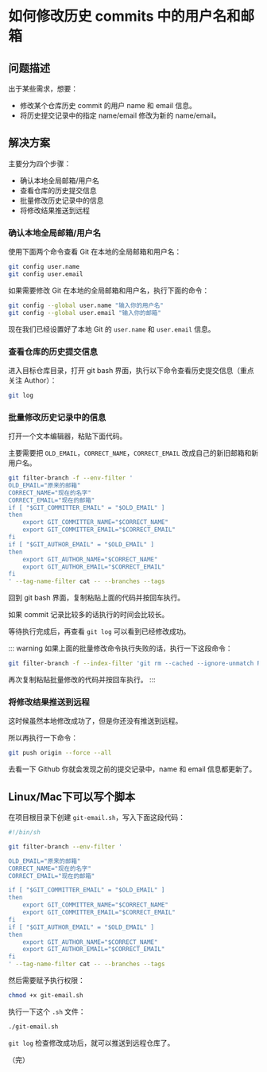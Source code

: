 # 如何修改历史 commits 中的用户名和邮箱

## 问题描述

出于某些需求，想要：

* 修改某个仓库历史 commit 的用户 name 和 email 信息。
* 将历史提交记录中的指定 name/email 修改为新的 name/email。

## 解决方案

主要分为四个步骤：

* 确认本地全局邮箱/用户名
* 查看仓库的历史提交信息
* 批量修改历史记录中的信息
* 将修改结果推送到远程

### 确认本地全局邮箱/用户名

使用下面两个命令查看 Git 在本地的全局邮箱和用户名：

```bash
git config user.name
git config user.email
```

如果需要修改 Git 在本地的全局邮箱和用户名，执行下面的命令：

```bash
git config --global user.name "输入你的用户名"
git config --global user.email "输入你的邮箱"
```

现在我们已经设置好了本地 Git 的 `user.name` 和 `user.email` 信息。

### 查看仓库的历史提交信息

进入目标仓库目录，打开 git bash 界面，执行以下命令查看历史提交信息（重点关注 Author）：

```bash
git log
```

### 批量修改历史记录中的信息

打开一个文本编辑器，粘贴下面代码。

主要需要把 `OLD_EMAIL`，`CORRECT_NAME`，`CORRECT_EMAIL` 改成自己的新旧邮箱和新用户名。

```bash
git filter-branch -f --env-filter '
OLD_EMAIL="原来的邮箱"
CORRECT_NAME="现在的名字"
CORRECT_EMAIL="现在的邮箱"
if [ "$GIT_COMMITTER_EMAIL" = "$OLD_EMAIL" ]
then
    export GIT_COMMITTER_NAME="$CORRECT_NAME"
    export GIT_COMMITTER_EMAIL="$CORRECT_EMAIL"
fi
if [ "$GIT_AUTHOR_EMAIL" = "$OLD_EMAIL" ]
then
    export GIT_AUTHOR_NAME="$CORRECT_NAME"
    export GIT_AUTHOR_EMAIL="$CORRECT_EMAIL"
fi
' --tag-name-filter cat -- --branches --tags
```

回到 git bash 界面，复制粘贴上面的代码并按回车执行。

如果 commit 记录比较多的话执行的时间会比较长。

等待执行完成后，再查看 `git log` 可以看到已经修改成功。

::: warning
如果上面的批量修改命令执行失败的话，执行一下这段命令：
```bash
git filter-branch -f --index-filter 'git rm --cached --ignore-unmatch Rakefile' HEAD
```
再次复制粘贴批量修改的代码并按回车执行。
:::

### 将修改结果推送到远程

这时候虽然本地修改成功了，但是你还没有推送到远程。

所以再执行一下命令：

```bash
git push origin --force --all
```

去看一下 Github 你就会发现之前的提交记录中，name 和 email 信息都更新了。

## Linux/Mac下可以写个脚本

在项目根目录下创建 `git-email.sh`，写入下面这段代码：

```bash
#!/bin/sh

git filter-branch --env-filter '

OLD_EMAIL="原来的邮箱"
CORRECT_NAME="现在的名字"
CORRECT_EMAIL="现在的邮箱"

if [ "$GIT_COMMITTER_EMAIL" = "$OLD_EMAIL" ]
then
    export GIT_COMMITTER_NAME="$CORRECT_NAME"
    export GIT_COMMITTER_EMAIL="$CORRECT_EMAIL"
fi
if [ "$GIT_AUTHOR_EMAIL" = "$OLD_EMAIL" ]
then
    export GIT_AUTHOR_NAME="$CORRECT_NAME"
    export GIT_AUTHOR_EMAIL="$CORRECT_EMAIL"
fi
' --tag-name-filter cat -- --branches --tags
```

然后需要赋予执行权限：

```bash
chmod +x git-email.sh
```

执行一下这个 `.sh` 文件：

```bash
./git-email.sh
```

`git log` 检查修改成功后，就可以推送到远程仓库了。

（完）
